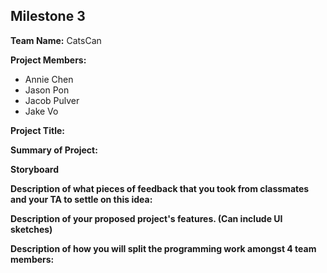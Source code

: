 ## Milestone 3

**Team Name:** CatsCan

**Project Members:**
* Annie Chen
* Jason Pon
* Jacob Pulver
* Jake Vo

**Project Title:** 

**Summary of Project:** 

**Storyboard**

**Description of what pieces of feedback that you took from classmates and your TA to settle on this idea:**

**Description of your proposed project's features. (Can include UI sketches)**

**Description of how you will split the programming work amongst 4 team members:**